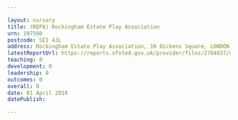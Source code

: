 ```yaml
---

layout: nursery
title: (REPA) Rockingham Estate Play Association
urn: 107560
postcode: SE1 4JL
address: Rockingham Estate Play Association, 10 Dickens Square, LONDON, SE1 4JL
latestReportUrl: https://reports.ofsted.gov.uk/provider/files/2764837/urn/107560.pdf
teaching: 0
development: 0
leadership: 0
outcomes: 0
overall: 0
date: 01 April 2018 
datePublish: 

---
```

